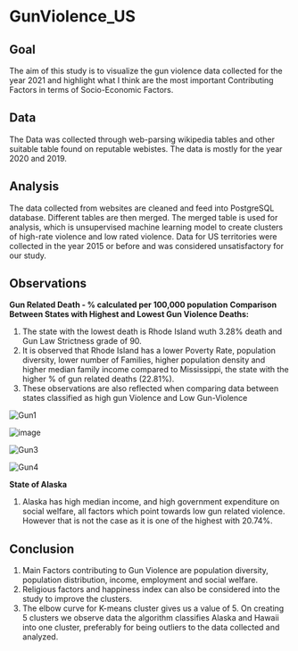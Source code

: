 # GunViolence_US

## Goal

The aim of this study is to visualize the gun violence data collected for the year 2021 and highlight what I think are the most important Contributing Factors in terms of Socio-Economic Factors.

## Data

The Data was collected through web-parsing wikipedia tables and other suitable table found on reputable webistes. The data is mostly for the year 2020 and 2019.

## Analysis

The data collected from websites are cleaned and feed into PostgreSQL database. Different tables are then merged. The merged table is used for analysis, which is unsupervised machine learning model to create clusters of high-rate violence and low rated violence.
Data for US territories were collected in the year 2015 or before and was considered unsatisfactory for our study.

## Observations

**Gun Related Death - % calculated per 100,000 population**
**Comparison Between States with Highest and Lowest Gun Violence Deaths:**

1. The state with the lowest death is Rhode Island wuth 3.28% death and Gun Law Strictness grade of 90.
2. It is observed that Rhode Island has a lower Poverty Rate, population diversity, lower number of Families, higher population density and higher median family income compared to Mississippi, the state with the higher % of gun related deaths (22.81%).
3. These observations are also reflected when comparing data between states classified as high gun Violence and Low Gun-Violence

![Gun1](https://user-images.githubusercontent.com/100053788/235381271-c84fd330-ffd2-481e-9e9a-f7512b0c356a.png)


![image](https://user-images.githubusercontent.com/100053788/235382074-6736990d-66cd-49d1-a004-6f96dc6fd6f7.png)


![Gun3](https://user-images.githubusercontent.com/100053788/235381859-3a0ea983-1bf6-470b-b94e-5cc32e6b437b.png)


![Gun4](https://user-images.githubusercontent.com/100053788/235381875-3027437c-f3c0-4237-b0fa-a13b70a71dec.png)
      

**State of Alaska**

1. Alaska has high median income, and high government expenditure on social welfare, all factors which point towards low gun related violence. However that is not the case as it is one of the highest with 20.74%.


## Conclusion

1. Main Factors contributing to Gun Violence are population diversity, population distribution, income, employment and social welfare.
2. Religious factors and happiness index can also be considered into the study to improve the clusters.
3. The elbow curve for K-means cluster gives us a value of 5. On creating 5 clusters we observe data the algorithm classifies Alaska and Hawaii into one cluster, preferably for being outliers to the data collected and analyzed.
